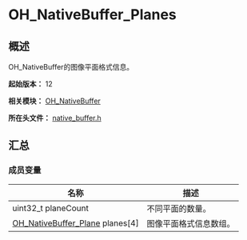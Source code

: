 # OH_NativeBuffer_Planes

## 概述

OH_NativeBuffer的图像平面格式信息。

**起始版本：** 12

**相关模块：** [OH_NativeBuffer](capi-oh-nativebuffer.md)

**所在头文件：** [native_buffer.h](capi-native-buffer-h.md)

## 汇总

### 成员变量

| 名称                                                         | 描述                   |
| ------------------------------------------------------------ | ---------------------- |
| uint32_t planeCount                                          | 不同平面的数量。       |
| [OH_NativeBuffer_Plane](capi-oh-nativebuffer-plane.md) planes[4] | 图像平面格式信息数组。 |

